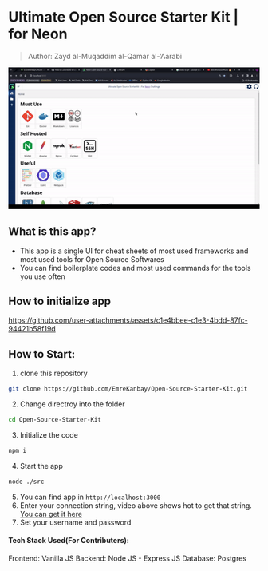 # Ultimate Open Source Starter Kit | for Neon

> Author: Zayd al-Muqaddim al-Qamar al-‘Aarabi

![](./src/Assets/presentation.gif)


## What is this app?

- This app is a single UI for cheat sheets of most used frameworks and most used tools for Open Source Softwares
- You can find boilerplate codes and most used commands for the tools you use often



## How to initialize app

https://github.com/user-attachments/assets/c1e4bbee-c1e3-4bdd-87fc-94421b58f19d



## How to Start:


1. clone this repository 

```bash
git clone https://github.com/EmreKanbay/Open-Source-Starter-Kit.git
```
2. Change directroy into the folder 

```bash
cd Open-Source-Starter-Kit
```
3. Initialize the code 

```bash 
npm i
```

4. Start the app 

```bash
node ./src
```

5. You can find app in `http://localhost:3000`
6. Enter your connection string, video above shows hot to get that string. [You can get it here](https://console.neon.tech)
7. Set your username and password




#### Tech Stack Used(For Contributers):

Frontend: Vanilla JS
Backend: Node JS - Express JS
Database: Postgres
